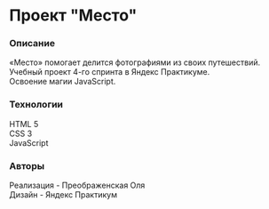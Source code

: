 # Проект "Место"

### Описание
«Место» помогает делится фотографиями из своих путешествий.   
Учебный проект 4-го спринта в Яндекс Практикуме.   
Освоение магии JavaScript.

### Технологии
HTML 5   
CSS 3   
JavaScript

### Авторы
Реализация - Преображенская Оля   
Дизайн - Яндекс Практикум

